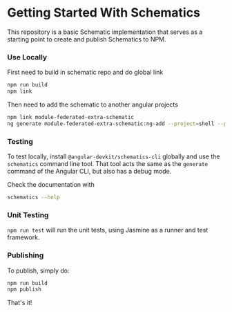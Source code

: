# Getting Started With Schematics

This repository is a basic Schematic implementation that serves as a starting point to create and publish Schematics to NPM.

### Use Locally

First need to build in schematic repo and do global link
```bash
npm run build
npm link
```

Then need to add the schematic to another angular projects
```bash
npm link module-federated-extra-schematic  
ng generate module-federated-extra-schematic:ng-add --project=shell --port=4200 --type=host
```

### Testing

To test locally, install `@angular-devkit/schematics-cli` globally and use the `schematics` command line tool. That tool acts the same as the `generate` command of the Angular CLI, but also has a debug mode.

Check the documentation with

```bash
schematics --help
```

### Unit Testing

`npm run test` will run the unit tests, using Jasmine as a runner and test framework.

### Publishing

To publish, simply do:

```bash
npm run build
npm publish
```

That's it!
